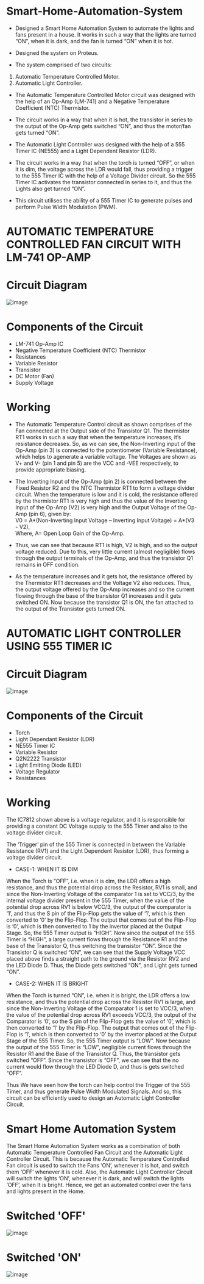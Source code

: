 # Smart-Home-Automation-System
- Designed a Smart Home Automation System to automate the lights and fans present in a house. It works in such a way that the lights are turned “ON”, when it is dark, and the fan is turned “ON” when it is hot.
- Designed the system on Proteus.

- The system comprised of two circuits: 
1. Automatic Temperature Controlled Motor. 
2. Automatic Light Controller.

- The Automatic Temperature Controlled Motor circuit was designed with the help of an Op-Amp (LM-741) and a Negative Temperature Coefficient (NTC) Thermistor. 
- The circuit works in a way that when it is hot, the transistor in series to the output of the Op-Amp gets switched “ON”, and thus the motor/fan gets turned “ON”. 

- The Automatic Light Controller was designed with the help of a 555 Timer IC (NE555) and a Light Dependent Resistor (LDR). 
- The circuit works in a way that when the torch is turned “OFF”, or when it is dim, the voltage across the LDR would fall, thus providing a trigger to the 555 Timer IC with the help of a Voltage Divider circuit.
So the 555 Timer IC activates the transistor connected in series to it, and thus the Lights also get turned “ON”. 
- This circuit utilises the ability of a 555 Timer IC to generate pulses and perform Pulse Width Modulation (PWM).

# AUTOMATIC TEMPERATURE CONTROLLED FAN CIRCUIT WITH LM-741 OP-AMP

# Circuit Diagram 

![image](https://user-images.githubusercontent.com/68660836/227035306-1ff063df-8060-4774-91b2-491d5d2a549f.png)


# Components of the Circuit

- LM-741 Op-Amp IC 
-	Negative Temperature Coefficient (NTC) Thermistor
-	Resistances
-	Variable Resistor 
-	Transistor 
-	DC Motor (Fan)
-	Supply Voltage  

# Working 

-	The Automatic Temperature Control circuit as shown comprises of the Fan connected at the Output side of the Transistor Q1. The thermistor RT1 works in such a way that when the temperature increases, it’s resistance decreases. So, as we can see, the Non-Inverting input of the Op-Amp (pin 3) is connected to the potentiometer (Variable Resistance), which helps to agenerate a variable voltage. The Voltages are shown as V+ and V- (pin 1 and pin 5) are the VCC and -VEE respectively, to provide appropriate biasing. 

-	The Inverting Input of the Op-Amp (pin 2) is connected between the Fixed Resistor R2 and the NTC Thermistor RT1 to form a voltage divider circuit. When the temperature is low and it is cold, the resistance offered by the thermistor RT1 is very high and thus the value of the Inverting Input of the Op-Amp (V2) is very high and the Output Voltage of the Op-Amp (pin 6), given by:  
V0 = A*(Non-Inverting Input Voltage – Inverting Input Voltage) = A*(V3 - V2),                   
Where, A= Open Loop Gain of the Op-Amp.

-	Thus, we can see that because RT1 is high, V2 is high, and so the output voltage reduced. Due to this, very little current (almost negligible) flows through the output terminals of the Op-Amp, and thus the transistor Q1 remains in OFF condition.

-	As the temperature increases and it gets hot, the resistance offered by the Thermistor RT1 decreases and the Voltage V2 also reduces. Thus, the output voltage offered by the Op-Amp increases and so the current flowing through the base of the transistor Q1 increases and it gets switched ON. Now because the transistor Q1 is ON, the fan attached to the output of the Transistor gets turned ON.

# AUTOMATIC LIGHT CONTROLLER USING 555 TIMER IC

# Circuit Diagram

![image](https://user-images.githubusercontent.com/68660836/227035237-eb551e08-3bb5-4bd6-a4da-8010960669bf.png)


# Components of the Circuit

-	Torch
-	Light Dependant Resistor (LDR)
-	NE555 Timer IC
-	Variable Resistor 
-	Q2N2222 Transistor
-	Light Emitting Diode (LED)
-	Voltage Regulator 
-	Resistances

# Working 

The IC7812 shown above is a voltage regulator, and it is responsible for providing a constant DC Voltage supply to the 555 Timer and also to the voltage divider circuit.

The ‘Trigger’ pin of the 555 Timer is connected in between the Variable Resistance (RV1) and the Light Dependent Resistor (LDR), thus forming a voltage divider circuit.

-	CASE-1: WHEN IT IS DIM

When the Torch is “OFF”, i.e. when it is dim, the LDR offers a high resistance, and thus the potential drop across the Resistor, RV1 is small, and since the Non-Inverting Voltage of the comparator 1 is set to VCC/3, by the internal voltage divider present in the 555 Timer, when the value of the potential drop across RV1 is below VCC/3, the output of the comparator is ‘1’, and thus the S pin of the Flip-Flop gets the value of ‘1’, which is then converted to ‘0’ by the Flip-Flop. The output that comes out of the Flip-Flop is ‘0’, which is then converted to 1 by the invertor placed at the Output Stage. So, the 555 Timer output is “HIGH”. 
Now since the output of the 555 Timer is “HIGH”, a large current flows through the Resistance R1 and the base of the Transistor Q, thus switching the transistor “ON”. Since the Transistor Q is switched “ON”, we can see that the Supply Voltage VCC placed above finds a straight path to the ground via the Resistor RV2 and the LED Diode D. Thus, the Diode gets switched “ON”, and Light gets turned “ON”.

-	CASE-2: WHEN IT IS BRIGHT

When the Torch is turned “ON”, i.e. when it is bright, the LDR offers a low resistance, and thus the potential drop across the Resistor RV1 is large, and since the Non-Inverting Voltage of the Comparator 1 is set to VCC/3, when the value of the potential drop across RV1 exceeds VCC/3, the output of the Comparator is ‘0’, so the S pin of the Flip-Flop gets the value of ‘0’, which is then converted to ‘1’ by the Flip-Flop. The output that comes out of the Flip-Flop is ‘1’, which is then converted to ‘0’ by the invertor placed at the Output Stage of the 555 Timer. So, the 555 Timer output is “LOW”. 
Now because the output of the 555 Timer is “LOW”, negligible current flows through the Resistor R1 and the Base of the Transistor Q. Thus, the transistor gets switched “OFF”. Since the transistor is “OFF”, we can see that the no current would flow through the LED Diode D, and thus is gets switched “OFF”.

Thus We have seen how the torch can help control the Trigger of the 555 Timer, and thus generate Pulse Width Modulated Signals. And so, this circuit can be efficiently used to design an Automatic Light Controller Circuit. 

# Smart Home Automation System

The Smart Home Automation System works as a combination of both Automatic Temperature Controlled Fan Circuit and the Automatic Light Controller Circuit. This is
because the Automatic Temperature Controlled Fan circuit is used to switch the Fans ‘ON’, whenever it is hot, and switch them ‘OFF’ whenever it is cold. Also, the
Automatic Light Controller Circuit will switch the lights ‘ON’, whenever it is dark, and will switch the lights ‘OFF’, when It is bright. Hence, we get an automated
control over the fans and lights present in the Home. 

# Switched 'OFF'

![image](https://user-images.githubusercontent.com/68660836/227035480-64984ae5-b24a-401f-a4b3-08422da030c1.png)

# Switched 'ON'

![image](https://user-images.githubusercontent.com/68660836/227035567-1e1b2229-f0c3-4777-bf49-056311b62a4c.png)




